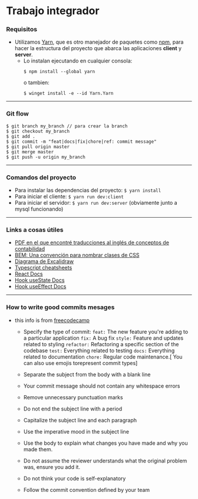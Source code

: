 # Trabajo integrador

### Requisitos
- Utilizamos [Yarn](https://yarnpkg.com/), que es otro manejador de paquetes como [npm](https://www.npmjs.com/),
para hacer la estructura del proyecto que abarca las aplicaciones **client** y **server**.  
    - Lo instalan ejecutando en cualquier consola:  
        ```
        $ npm install --global yarn
        ```
        o tambien:  
        ```
        $ winget install -e --id Yarn.Yarn
        ```

---

### Git flow
```
$ git branch my_branch // para crear la branch
$ git checkout my_branch
$ git add .
$ git commit -m "feat|docs|fix|chore|ref: commit message"
$ git pull origin master
$ git merge master
$ git push -u origin my_branch
```

---

### Comandos del proyecto
- Para instalar las dependencias del proyecto: `$ yarn install`
- Para iniciar el cliente: `$ yarn run dev:client`
- Para iniciar el servidor: `$ yarn run dev:server` (obviamente junto a mysql funcionando)

---

### Links a cosas útiles
- [PDF en el que encontré traducciones al inglés de conceptos de contabilidad](https://elingua.es/PDF/contabilidad1.pdf)
- [BEM: Una convención para nombrar clases de CSS](https://getbem.com/naming/)
- [Diagrama de Excalidraw](https://excalidraw.com/#room=acfc500c095aee59fe2f,p29P6cAN6qS7IcLzD09tnA)
- [Typescript cheatsheets](https://www.typescriptlang.org/cheatsheets)
- [React Docs](https://react.dev/)
- [Hook useState Docs](https://react.dev/reference/react/useState)
- [Hook useEffect Docs](https://react.dev/reference/react/useEffect)


---

### How to write good commits mesages
- this info is from [freecodecamp](https://www.freecodecamp.org/news/writing-good-commit-messages-a-practical-guide/    )
    - Specify the type of commit:
        `feat:` The new feature you're adding to a particular application
        `fix:` A bug fix
        `style:` Feature and updates related to styling
        `refactor:` Refactoring a specific section of the codebase
        `test:` Everything related to testing
        `docs:` Everything related to documentation
        `chore:` Regular code maintenance.[ You can also use emojis torepresent commit types]
        
    - Separate the subject from the body with a blank line
    - Your commit message should not contain any whitespace errors
    - Remove unnecessary punctuation marks
    - Do not end the subject line with a period
    - Capitalize the subject line and each paragraph
    - Use the imperative mood in the subject line
    - Use the body to explain what changes you have made and why you made them.
    - Do not assume the reviewer understands what the original problem was, ensure you add it.
    - Do not think your code is self-explanatory
    - Follow the commit convention defined by your team

